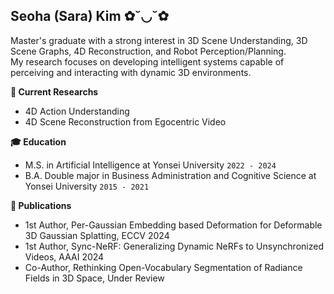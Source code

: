 ## Seoha (Sara) Kim ✿˘◡˘✿
Master's graduate with a strong interest in 3D Scene Understanding, 3D Scene Graphs, 4D Reconstruction, and Robot Perception/Planning. <br>
My research focuses on developing intelligent systems capable of perceiving and interacting with dynamic 3D environments.


**📌 Current Researchs**
- 4D Action Understanding
- 4D Scene Reconstruction from Egocentric Video

**🎓 Education**
- M.S. in Artificial Intelligence at Yonsei University ```2022 - 2024``` 
- B.A. Double major in Business Administration and Cognitive Science at Yonsei University ```2015 - 2021```


**📝 Publications**
- 1st Author, Per-Gaussian Embedding based Deformation for Deformable 3D Gaussian Splatting, ECCV 2024
- 1st Author, Sync-NeRF: Generalizing Dynamic NeRFs to Unsynchronized Videos, AAAI 2024
- Co-Author, Rethinking Open-Vocabulary Segmentation of Radiance Fields in 3D Space, Under Review
